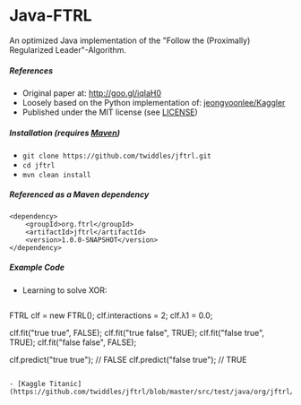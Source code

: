 Java-FTRL
=======
An optimized Java implementation of the "Follow the (Proximally) Regularized Leader"-Algorithm.

##### References

- Original paper at: http://goo.gl/iqIaH0
- Loosely based on the Python implementation of: [jeongyoonlee/Kaggler](https://github.com/jeongyoonlee/Kaggler)
- Published under the MIT license (see [LICENSE](https://github.com/twiddles/jftrl/blob/master/LICENSE=))

##### Installation (requires [Maven](http://maven.apache.org/))

- `git clone https://github.com/twiddles/jftrl.git`
- `cd jftrl`
- `mvn clean install`

##### Referenced as a Maven dependency
```
<dependency>
    <groupId>org.ftrl</groupId>
    <artifactId>jftrl</artifactId>
    <version>1.0.0-SNAPSHOT</version>
</dependency>
```

##### Example Code
- Learning to solve XOR:
  ```
FTRL clf = new FTRL();
clf.interactions = 2;
clf.λ1 = 0.0;

clf.fit("true true", FALSE);
clf.fit("true false", TRUE);
clf.fit("false true", TRUE);
clf.fit("false false", FALSE);

clf.predict("true true"); // FALSE
clf.predict("false true"); // TRUE
```

- [Kaggle Titanic](https://github.com/twiddles/jftrl/blob/master/src/test/java/org/jftrl/examples/KaggleTitanic.java)


